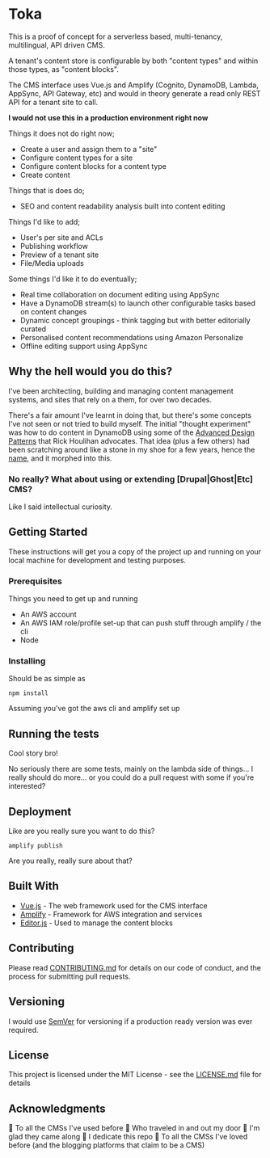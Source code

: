 # Toka
This is a proof of concept for a serverless based, multi-tenancy, multilingual, API driven CMS.

A tenant's content store is configurable by both "content types" and within those types, as "content blocks". 

The CMS interface uses Vue.js and Amplify (Cognito, DynamoDB, Lambda, AppSync, API Gateway, etc) and would in theory generate a read only REST API for a tenant site to call.

**I would not use this in a production environment right now**

Things it does not do right now;
 * Create a user and assign them to a "site"
 * Configure content types for a site
 * Configure content blocks for a content type
 * Create content
 
Things that is does do;
 * SEO and content readability analysis built into content editing
 
Things I'd like to add;
 * User's per site and ACLs
 * Publishing workflow
 * Preview of a tenant site
 * File/Media uploads 
 
Some things I'd like it to do eventually;
 * Real time collaboration on document editing using AppSync
 * Have a DynamoDB stream(s) to launch other configurable tasks based on content changes
 * Dynamic concept groupings - think tagging but with better editorially curated 
 * Personalised content recommendations using Amazon Personalize
 * Offline editing support using AppSync

## Why the hell would you do this?
I've been architecting, building and managing content management systems, and sites that rely on a them, for over two decades. 

There's a fair amount I've learnt in doing that, but there's some concepts I've not seen or not tried to build myself. The initial "thought experiment" was how to do content in DynamoDB using some of the [Advanced Design Patterns](https://www.youtube.com/watch?v=HaEPXoXVf2k) that Rick Houlihan advocates. 
That idea (plus a few others) had been scratching around like a stone in my shoe for a few years, hence the [name](https://maoridictionary.co.nz/search?idiom=&phrase=&proverb=&loan=&histLoanWords=&keywords=toka), and it morphed into this.

### No really? What about using or extending [Drupal|Ghost|Etc] CMS?
Like I said intellectual curiosity. 

## Getting Started

These instructions will get you a copy of the project up and running on your local machine for development and testing purposes.

### Prerequisites

Things you need to get up and running

* An AWS account
* An AWS IAM role/profile set-up that can push stuff through amplify / the cli
* Node

### Installing

Should be as simple as

```
npm install
```

Assuming you've got the aws cli and amplify set up


## Running the tests

Cool story bro!

No seriously there are some tests, mainly on the lambda side of things... I really should do more... or you could do a pull request with some if you're interested?

## Deployment
Like are you really sure you want to do this?
```
amplify publish
```
Are you really, really sure about that?

## Built With

* [Vue.js](https://vuejs.org/) - The web framework used for the CMS interface
* [Amplify](https://github.com/aws-amplify/amplify-js) - Framework for AWS integration and services
* [Editor.js](https://github.com/codex-team/editor.js) - Used to manage the content blocks

## Contributing

Please read [CONTRIBUTING.md](CONTRIBUTING.md) for details on our code of conduct, and the process for submitting pull requests.

## Versioning

I would use [SemVer](http://semver.org/) for versioning if a production ready version was ever required.

## License

This project is licensed under the MIT License - see the [LICENSE.md](LICENSE.md) file for details

## Acknowledgments

🎵 To all the CMSs I've used before
🎵 Who traveled in and out my door
🎵 I'm glad they came along
🎵 I dedicate this repo
🎵 To all the CMSs I've loved before (and the blogging platforms that claim to be a CMS)
